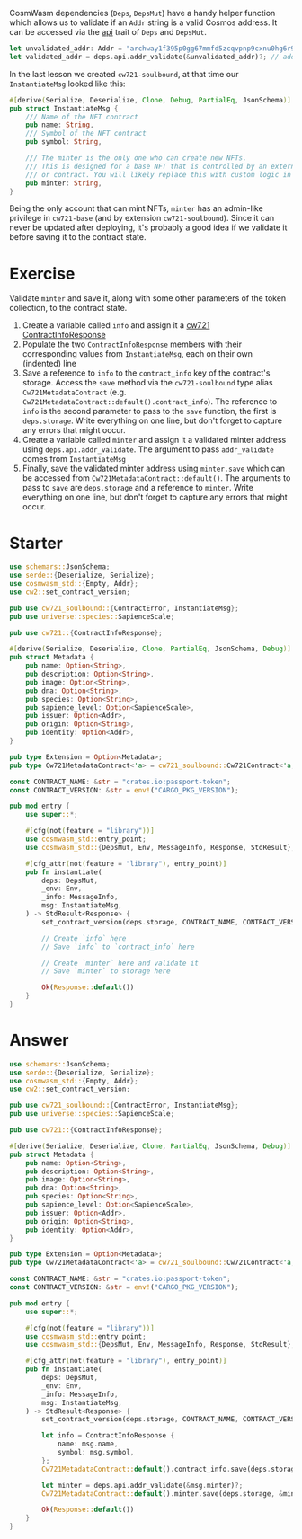 <!---
Course: 2
Lesson: 3
Exercise: 4

Title: Writing the Instantiate Entry Point Part 2
Filename: lib.rs

Storyline placeholder:
>
-->

CosmWasm dependencies (`Deps`, `DepsMut`) have a handy helper function which allows us to validate if an `Addr` string is a valid Cosmos address. It can be accessed via the [api](https://docs.rs/cosmwasm-std/latest/cosmwasm_std/trait.Api.html) trait of `Deps` and `DepsMut`.

```rs
let unvalidated_addr: Addr = "archway1f395p0gg67mmfd5zcqvpnp9cxnu0hg6r9hfczq";
let validated_addr = deps.api.addr_validate(&unvalidated_addr)?; // addr_validate always takes a reference (`&`)
```

In the last lesson we created `cw721-soulbound`, at that time our `InstantiateMsg` looked like this:

```rs
#[derive(Serialize, Deserialize, Clone, Debug, PartialEq, JsonSchema)]
pub struct InstantiateMsg {
    /// Name of the NFT contract
    pub name: String,
    /// Symbol of the NFT contract
    pub symbol: String,

    /// The minter is the only one who can create new NFTs.
    /// This is designed for a base NFT that is controlled by an external program
    /// or contract. You will likely replace this with custom logic in custom NFTs
    pub minter: String,
}
```

Being the only account that can mint NFTs, `minter` has an admin-like privilege in `cw721-base` (and by extension `cw721-soulbound`). Since it can never be updated after deploying, it's probably a good idea if we validate it before saving it to the contract state.

# Exercise

Validate `minter` and save it, along with some other parameters of the token collection, to the contract state.

1. Create a variable called `info` and assign it a [cw721 ContractInfoResponse](https://docs.rs/cw721/0.9.2/cw721/struct.ContractInfoResponse.html)
2. Populate the two `ContractInfoResponse` members with their corresponding values from `InstantiateMsg`, each on their own (indented) line
3. Save a reference to `info` to the `contract_info` key of the contract's storage. Access the `save` method via the `cw721-soulbound` type alias `Cw721MetadataContract` (e.g. `Cw721MetadataContract::default().contract_info`). The reference to `info` is the second parameter to pass to the `save` function, the first is `deps.storage`. Write everything on one line, but don't forget to capture any errors that might occur.
4. Create a variable called `minter` and assign it a validated minter address using `deps.api.addr_validate`. The argument to pass `addr_validate` comes from `InstantiateMsg`
5. Finally, save the validated minter address using `minter.save` which can be accessed from `Cw721MetadataContract::default()`. The arguments to pass to `save` are `deps.storage` and a reference to `minter`. Write everything on one line, but don't forget to capture any errors that might occur.

# Starter

```rs
use schemars::JsonSchema;
use serde::{Deserialize, Serialize};
use cosmwasm_std::{Empty, Addr};
use cw2::set_contract_version;

pub use cw721_soulbound::{ContractError, InstantiateMsg};
pub use universe::species::SapienceScale;

pub use cw721::{ContractInfoResponse};

#[derive(Serialize, Deserialize, Clone, PartialEq, JsonSchema, Debug)]
pub struct Metadata {
    pub name: Option<String>,
    pub description: Option<String>,
    pub image: Option<String>,
    pub dna: Option<String>,
    pub species: Option<String>,
    pub sapience_level: Option<SapienceScale>,
    pub issuer: Option<Addr>,
    pub origin: Option<String>,
    pub identity: Option<Addr>,
}

pub type Extension = Option<Metadata>;
pub type Cw721MetadataContract<'a> = cw721_soulbound::Cw721Contract<'a, Extension, Empty, Empty, Empty>;

const CONTRACT_NAME: &str = "crates.io:passport-token";
const CONTRACT_VERSION: &str = env!("CARGO_PKG_VERSION");

pub mod entry {
    use super::*;

    #[cfg(not(feature = "library"))]
    use cosmwasm_std::entry_point;
    use cosmwasm_std::{DepsMut, Env, MessageInfo, Response, StdResult};

    #[cfg_attr(not(feature = "library"), entry_point)]
    pub fn instantiate(
        deps: DepsMut,
        _env: Env,
        _info: MessageInfo,
        msg: InstantiateMsg,
    ) -> StdResult<Response> {
        set_contract_version(deps.storage, CONTRACT_NAME, CONTRACT_VERSION)?;

        // Create `info` here
        // Save `info` to `contract_info` here

        // Create `minter` here and validate it
        // Save `minter` to storage here

        Ok(Response::default())
    }
}
```

# Answer

```rs
use schemars::JsonSchema;
use serde::{Deserialize, Serialize};
use cosmwasm_std::{Empty, Addr};
use cw2::set_contract_version;

pub use cw721_soulbound::{ContractError, InstantiateMsg};
pub use universe::species::SapienceScale;

pub use cw721::{ContractInfoResponse};

#[derive(Serialize, Deserialize, Clone, PartialEq, JsonSchema, Debug)]
pub struct Metadata {
    pub name: Option<String>,
    pub description: Option<String>,
    pub image: Option<String>,
    pub dna: Option<String>,
    pub species: Option<String>,
    pub sapience_level: Option<SapienceScale>,
    pub issuer: Option<Addr>,
    pub origin: Option<String>,
    pub identity: Option<Addr>,
}

pub type Extension = Option<Metadata>;
pub type Cw721MetadataContract<'a> = cw721_soulbound::Cw721Contract<'a, Extension, Empty, Empty, Empty>;

const CONTRACT_NAME: &str = "crates.io:passport-token";
const CONTRACT_VERSION: &str = env!("CARGO_PKG_VERSION");

pub mod entry {
    use super::*;

    #[cfg(not(feature = "library"))]
    use cosmwasm_std::entry_point;
    use cosmwasm_std::{DepsMut, Env, MessageInfo, Response, StdResult};

    #[cfg_attr(not(feature = "library"), entry_point)]
    pub fn instantiate(
        deps: DepsMut,
        _env: Env,
        _info: MessageInfo,
        msg: InstantiateMsg,
    ) -> StdResult<Response> {
        set_contract_version(deps.storage, CONTRACT_NAME, CONTRACT_VERSION)?;

        let info = ContractInfoResponse {
            name: msg.name,
            symbol: msg.symbol,
        };
        Cw721MetadataContract::default().contract_info.save(deps.storage, &info)?;

        let minter = deps.api.addr_validate(&msg.minter)?;
        Cw721MetadataContract::default().minter.save(deps.storage, &minter)?;

        Ok(Response::default())
    }
}
```
